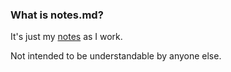 ### What is notes.md? 

It's just my <a href="https://github.com/scripting/githubpub/blob/master/worknotes/notes.md">notes</a> as I work. 

Not intended to be understandable by anyone else. 

